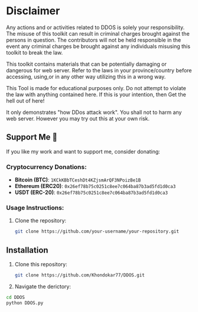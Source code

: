 #       Disclaimer

Any actions and or activities related to DDOS is solely your responsibility. The misuse of this toolkit can result in criminal charges brought against the persons in question. The contributors will not be held responsible in the event any criminal charges be brought against any individuals misusing this toolkit to break the law.

This toolkit contains materials that can be potentially damaging or dangerous for web server. Refer to the laws in your province/country before accessing, using,or in any other way utilizing this in a wrong way.

This Tool is made for educational purposes only. Do not attempt to violate the law with anything contained here. If this is your intention, then Get the hell out of here!

It only demonstrates "how DDos attack work". You shall not to harm any web server. However you may try out this at your own risk.

## Support Me 💖

If you like my work and want to support me, consider donating:

### Cryptocurrency Donations:
- **Bitcoin (BTC)**: `1KCkKBbTCeshDt4KZjsmArQF3NPoizBe1B`
- **Ethereum (ERC20)**: `0x26ef78b75c0251c8ee7c064ba87b3ad5fd1d0ca3`
- **USDT (ERC-20)**: `0x26ef78b75c0251c8ee7c064ba87b3ad5fd1d0ca3`


### Usage Instructions:

1. Clone the repository:
   ```bash
   git clone https://github.com/your-username/your-repository.git

## Installation
1. Clone this repository:
   ```bash
   git clone https://github.com/Khondokar77/DDOS.git

2. Navigate the derictory:
```bash
cd DDOS
python DDOS.py
